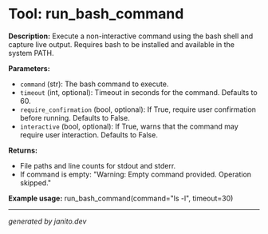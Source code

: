 # Tool: run_bash_command

**Description:**
Execute a non-interactive command using the bash shell and capture live output. Requires bash to be installed and available in the system PATH.

**Parameters:**
- `command` (str): The bash command to execute.
- `timeout` (int, optional): Timeout in seconds for the command. Defaults to 60.
- `require_confirmation` (bool, optional): If True, require user confirmation before running. Defaults to False.
- `interactive` (bool, optional): If True, warns that the command may require user interaction. Defaults to False.

**Returns:**
- File paths and line counts for stdout and stderr.
- If command is empty: "Warning: Empty command provided. Operation skipped."

**Example usage:**
run_bash_command(command="ls -l", timeout=30)

---
_generated by janito.dev_